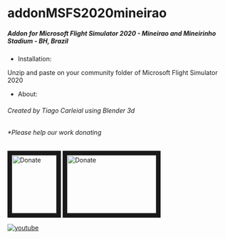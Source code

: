 # addonMSFS2020mineirao



##### Addon for Microsoft Flight Simulator 2020 - Mineirao and Mineirinho Stadium  - BH, Brazil


+ Installation:

Unzip and paste on your community folder of Microsoft Flight Simulator 2020

+ About:

######  Created by Tiago Carleial using Blender 3d

###### *Please help our work donating

<a href="https://streamlabs.com/IronTiago" target="_blank"><img src="https://ps.w.org/button-paypal-donation/assets/icon-256x256.jpg?rev=1682981" 
alt="Donate" width="100" height="130" border="10" /></a>
<a href="http://vaka.me/1336638" target="_blank"><img src="https://cantarinobrasileiro.com.br/wp-content/uploads/2018/03/nota4-4.jpg" 
alt="Donate" width="200" height="130" border="10" /></a>


<a href="https://youtu.be/aVIwzAw1NPg" target="_blank"></a>



[![youtube](https://img.youtube.com/vi/svLJ2VOLziw/0.jpg)](https://www.youtube.com/watch?v=svLJ2VOLziw)

